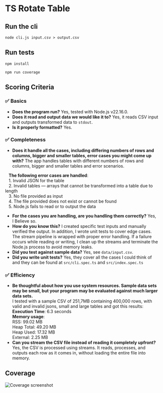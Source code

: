 # TS Rotate Table

## Run the cli

```
node cli.js input.csv > output.csv
```

## Run tests

```
npm install
```
```
npm run coverage
```


## Scoring Criteria

### ✅ Basics
- **Does the program run?** Yes, tested with Node.js v22.16.0.
- **Does it read and output data we would like it to?** Yes, it reads CSV input and outputs transformed data to `stdout`.
- **Is it properly formatted?** Yes.

### ✅ Completeness
- **Does it handle all the cases, including differing numbers of rows and columns, bigger and smaller tables, error cases you might come up with?** 
The app handles tables with different numbers of rows and columns, bigger and smaller tables and error scenarios.

&nbsp;&nbsp;&nbsp;**The following error cases are handled**:
<br>
&nbsp;&nbsp;&nbsp;1. Invalid JSON for the table  
&nbsp;&nbsp;&nbsp;2. Invalid tables — arrays that cannot be transformed into a table due to length  
&nbsp;&nbsp;&nbsp;3. No file provided as input  
&nbsp;&nbsp;&nbsp;4. The file provided does not exist or cannot be found  
&nbsp;&nbsp;&nbsp;5. Node.js fails to read or to output the data
- **For the cases you are handling, are you
handling them correctly?** Yes, I Believe so.
- **How do you know this?** I created specific test inputs and manually verified the output. In addition, I wrote unit tests to cover edge cases. The stream pipeline is wrapped with proper error handling. If a failure occurs while reading or writing, I clean up the streams and terminate the Node.js process to avoid memory leaks.
- **Did you test against sample data?** Yes, see `data/input.csv`.
- **Did you write unit tests?** Yes, they cover all the cases I could think of and they can be found at `src/cli.spec.ts` and `src/index.spec.ts`

### ✅ Efficiency
- **Be thoughtful about how you use system
resources. Sample data sets may be
small, but your program may be
evaluated against much larger data sets.** <br>I tested with a sample CSV of 251,7MB containing 400,000 rows, with valid and invalid jsons, small and large tables and got this results:<br>
**Execution Time**: 6.3 seconds <br/>
**Memory usage**: <br/>
  RSS: 99.02 MB<br>
  Heap Total: 49.20 MB<br>
  Heap Used: 17.32 MB<br>
  External: 2.25 MB<br>
- **Can you stream the CSV file instead of
reading it completely upfront?** Yes, the CSV is processed using streams. It reads, processes, and outputs each row as it comes in, without loading the entire file into memory.



## Coverage

![Coverage screenshot](https://i.ibb.co/4ws9KjgF/Screenshot-2025-06-18-at-17-43-23.png)